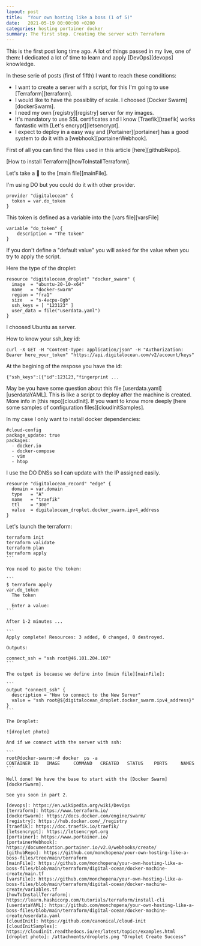 ```yaml
---
layout: post
title:  "Your own hosting like a boss (1 of 5)"
date:   2021-05-19 00:00:00 +0200
categories: hosting portainer docker
summary: The first step. Creating the server with Terraform
---
```


This is the first post long time ago. A lot of things passed in my live, one of them: I dedicated a lot of time to learn and apply [DevOps][devops] knowledge.

In these serie of posts (first of fifth) I want to reach these conditions:

- I want to create a server with a script, for this I'm going to use [Terraform][terraform].
- I would like to have the possiblity of scale. I choosed [Docker Swarm][dockerSwarm].
- I need my own [registry][registry] server for my images.
- It's mandatory to use SSL certificates and I know [Traefik][traefik] works fantastic with [Let's encrypt][letsencrypt].
- I expect to deploy in a easy way and [Portainer][portainer] has a good system to do it with a [webhook][portainerWebhook].

First of all you can find the files used in this article [here][githubRepo].

[How to install Terraform][howToInstallTerraform].

Let's take a 👀 to the [main file][mainFile].

I'm using DO but you could do it with other provider.

```
provider "digitalocean" {
  token = var.do_token
}
```

This token is defined as a variable into the [vars file][varsFile]

```
variable "do_token" {
    description = "The token"
}
```

If you don't define a "default value" you will asked for the value when you try to apply the script.

Here the type of the droplet:

```
resource "digitalocean_droplet" "docker_swarm" {
  image  = "ubuntu-20-10-x64"
  name   = "docker-swarm"
  region = "fra1"
  size   = "s-4vcpu-8gb"
  ssh_keys = [ "123123" ]
  user_data = file("userdata.yaml")
}
```

I choosed Ubuntu as server.

How to know your ssh_key id:

```
curl -X GET -H "Content-Type: application/json" -H "Authorization: Bearer here_your_token" "https://api.digitalocean.com/v2/account/keys" 
```

At the begining of the respose you have the id:

```
{"ssh_keys":[{"id":123123,"fingerprint ...
```

May be you have some question about this file [userdata.yaml][userdataYAML]. This is like a script to deploy after the machine is created. More info in [this repo][cloudInit]. If you want to know more deeply [here some samples of configuration files][cloudInitSamples].

In my case I only want to install docker dependencies:

```
#cloud-config
package_update: true
packages:
  - docker.io
  - docker-compose
  - vim
  - htop
```

I use the DO DNSs so I can update with the IP assigned easily.

```
resource "digitalocean_record" "edge" {
  domain = var.domain
  type   = "A"
  name   = "traefik"
  ttl    = "300"
  value  = digitalocean_droplet.docker_swarm.ipv4_address
}
```

Let's launch the terraform:

````
terraform init
terraform validate
terraform plan
terraform apply
```

You need to paste the token:

```
$ terraform apply
var.do_token
  The token

  Enter a value: 
```

After 1-2 minutes ...

```
Apply complete! Resources: 3 added, 0 changed, 0 destroyed.

Outputs:

connect_ssh = "ssh root@46.101.204.107"
```

The output is because we define into [main file][mainFile]:

```
output "connect_ssh" {
  description = "How to connect to the New Server"
  value = "ssh root@${digitalocean_droplet.docker_swarm.ipv4_address}"
}
```

The Droplet:

![droplet photo]

And if we connect with the server with ssh:

```
root@docker-swarm:~# docker  ps -a
CONTAINER ID   IMAGE     COMMAND   CREATED   STATUS    PORTS     NAMES
```

Well done! We have the base to start with the [Docker Swarm][dockerSwarm].

See you soon in part 2.

[devops]: https://en.wikipedia.org/wiki/DevOps
[terraform]: https://www.terraform.io/
[dockerSwarm]: https://docs.docker.com/engine/swarm/
[registry]: https://hub.docker.com/_/registry
[traefik]: https://doc.traefik.io/traefik/
[letsencrypt]: https://letsencrypt.org
[portainer]: https://www.portainer.io/
[portainerWebhook]: https://documentation.portainer.io/v2.0/webhooks/create/
[githubRepo]: https://github.com/monchopena/your-own-hosting-like-a-boss-files/tree/main/terraform
[mainFile]: https://github.com/monchopena/your-own-hosting-like-a-boss-files/blob/main/terraform/digital-ocean/docker-machine-create/main.tf
[varsFile]: https://github.com/monchopena/your-own-hosting-like-a-boss-files/blob/main/terraform/digital-ocean/docker-machine-create/variables.tf
[howToInstallTerraform]: https://learn.hashicorp.com/tutorials/terraform/install-cli
[userdataYAML]: https://github.com/monchopena/your-own-hosting-like-a-boss-files/blob/main/terraform/digital-ocean/docker-machine-create/userdata.yaml
[cloudInit]: https://github.com/canonical/cloud-init
[cloudInitSamples]: https://cloudinit.readthedocs.io/en/latest/topics/examples.html
[droplet photo]: /attachments/droplets.png "Droplet Create Success"